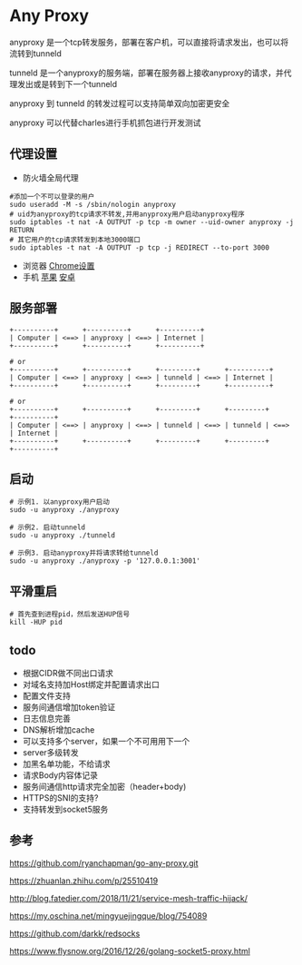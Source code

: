 # Any Proxy

anyproxy 是一个tcp转发服务，部署在客户机，可以直接将请求发出，也可以将流转到tunneld

tunneld 是一个anyproxy的服务端，部署在服务器上接收anyproxy的请求，并代理发出或是转到下一个tunneld

anyproxy 到 tunneld 的转发过程可以支持简单双向加密更安全

anyproxy 可以代替charles进行手机抓包进行开发测试

## 代理设置

* 防火墙全局代理

```
#添加一个不可以登录的用户
sudo useradd -M -s /sbin/nologin anyproxy
# uid为anyproxy的tcp请求不转发,并用anyproxy用户启动anyproxy程序
sudo iptables -t nat -A OUTPUT -p tcp -m owner --uid-owner anyproxy -j RETURN
# 其它用户的tcp请求转发到本地3000端口
sudo iptables -t nat -A OUTPUT -p tcp -j REDIRECT --to-port 3000
```

* 浏览器 [Chrome设置](https://zhidao.baidu.com/question/204679423955769445.html)
* 手机 [苹果](https://jingyan.baidu.com/article/84b4f565add95060f7da3271.html)  [安卓](https://jingyan.baidu.com/article/219f4bf7ff97e6de442d38c8.html)

## 服务部署

```
+----------+      +----------+      +----------+
| Computer | <==> | anyproxy | <==> | Internet |
+----------+      +----------+      +----------+

# or
+----------+      +----------+      +---------+      +----------+
| Computer | <==> | anyproxy | <==> | tunneld | <==> | Internet |
+----------+      +----------+      +---------+      +----------+

# or
+----------+      +----------+      +---------+      +---------+      +----------+
| Computer | <==> | anyproxy | <==> | tunneld | <==> | tunneld | <==> | Internet |
+----------+      +----------+      +---------+      +---------+      +----------+
```

## 启动

```
# 示例1. 以anyproxy用户启动
sudo -u anyproxy ./anyproxy

# 示例2. 启动tunneld
sudo -u anyproxy ./tunneld

# 示例3. 启动anyproxy并将请求转给tunneld
sudo -u anyproxy ./anyproxy -p '127.0.0.1:3001'
```


## 平滑重启

```
# 首先查到进程pid，然后发送HUP信号
kill -HUP pid
```

## todo
* 根据CIDR做不同出口请求
* 对域名支持加Host绑定并配置请求出口
* 配置文件支持
* 服务间通信增加token验证
* 日志信息完善
* DNS解析增加cache
* 可以支持多个server，如果一个不可用用下一个
* server多级转发
* 加黑名单功能，不给请求
* 请求Body内容体记录
* 服务间通信http请求完全加密（header+body)
* HTTPS的SNI的支持?
* 支持转发到socket5服务

## 参考

<https://github.com/ryanchapman/go-any-proxy.git>

<https://zhuanlan.zhihu.com/p/25510419>

<http://blog.fatedier.com/2018/11/21/service-mesh-traffic-hijack/>

<https://my.oschina.net/mingyuejingque/blog/754089>

<https://github.com/darkk/redsocks>

<https://www.flysnow.org/2016/12/26/golang-socket5-proxy.html>